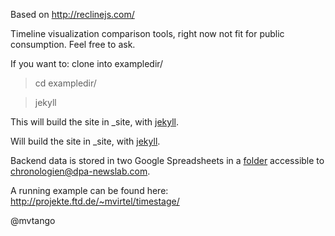 Based on http://reclinejs.com/

Timeline visualization comparison tools, right now not fit for public consumption. Feel free to ask.

If you want to: clone into exampledir/

> cd exampledir/

> jekyll

This will build the site in _site, with [jekyll](https://github.com/mojombo/jekyll). 



Will build the site in _site, with [jekyll](https://github.com/mojombo/jekyll). 

Backend data is stored in two Google Spreadsheets in a [folder](https://drive.google.com/folderview?id=0B3jSydpjIFuXT1FjYmtMaHhlcm8&usp=sharing)
accessible to chronologien@dpa-newslab.com.

A running example can be found here: http://projekte.ftd.de/~mvirtel/timestage/


@mvtango



